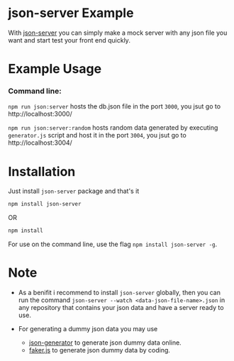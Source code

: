 # json-server Example
 With [json-server](https://github.com/typicode/json-server) you can simply make a mock server with any json file you want and start test your front end quickly.

# Example Usage

 

### Command line:

`npm run json:server` hosts the db.json file in the port `3000`, you jsut go to http://localhost:3000/

`npm run json:server:random` hosts random data generated by executing `generator.js` script and host it in the port `3004`, you jsut go to http://localhost:3004/

# Installation

Just install `json-server` package and that's it

```sh
npm install json-server
```
OR
```sh
npm install 
```
For use on the command line, use the flag `npm install json-server -g`.

# Note
* As a benifit  i recommend to install `json-server` globally, then you can run the command
 `json-server --watch <data-json-file-name>.json` in any repository that contains your json data and have a server ready to use.

* For generating a dummy json data you may use 
    * [json-generator](https://www.json-generator.com/) to generate json dummy data online.
    * [faker.js](https://github.com/Marak/faker.js) to generate json dummy data by coding.
